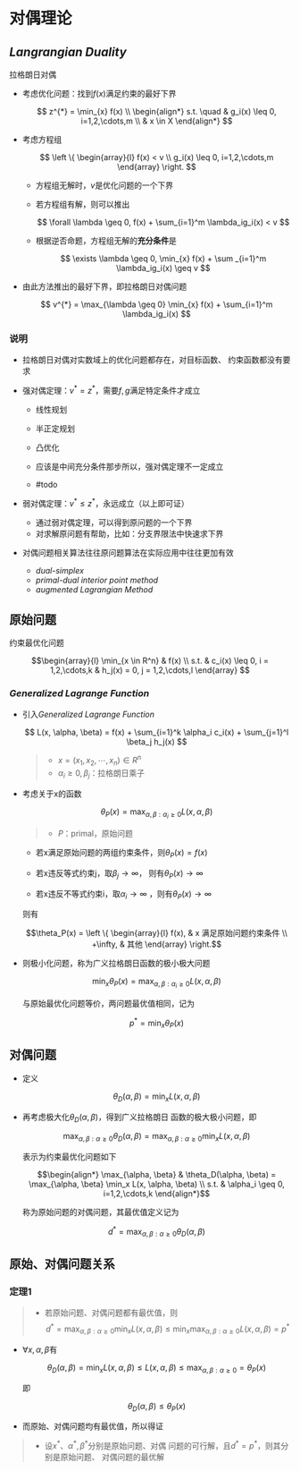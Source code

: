 #	对偶理论

##	*Langrangian Duality*

拉格朗日对偶

-	考虑优化问题：找到$f(x)$满足约束的最好下界

	$$
	z^{*} = \min_{x} f(x) \\
	\begin{align*}
	s.t. \quad & g_i(x) \leq 0, i=1,2,\cdots,m \\
		& x \in X
	\end{align*}
	$$

-	考虑方程组

	$$
	\left \{ \begin{array}{l}
	f(x) < v \\
	g_i(x) \leq 0, i=1,2,\cdots,m
	\end{array} \right.
	$$

	-	方程组无解时，$v$是优化问题的一个下界

	-	若方程组有解，则可以推出

		$$
		\forall \lambda \geq 0,
		f(x) + \sum_{i=1}^m \lambda_ig_i(x) < v
		$$

	-	根据逆否命题，方程组无解的**充分条件**是

		$$
		\exists \lambda \geq 0,
		\min_{x} f(x) + \sum _{i=1}^m \lambda_ig_i(x) \geq v
		$$

-	由此方法推出的最好下界，即拉格朗日对偶问题

	$$
	v^{*} = \max_{\lambda \geq 0} \min_{x} f(x) +
		\sum_{i=1}^m \lambda_ig_i(x)
	$$

###	说明

-	拉格朗日对偶对实数域上的优化问题都存在，对目标函数、
	约束函数都没有要求

-	强对偶定理：$v^{*} = z^{*}$，需要$f,g$满足特定条件才成立

	-	线性规划
	-	半正定规划
	-	凸优化

	-	应该是中间充分条件那步所以，强对偶定理不一定成立
	-	#todo

-	弱对偶定理：$v^{*} \leq z^{*}$，永远成立（以上即可证）

	-	通过弱对偶定理，可以得到原问题的一个下界
	-	对求解原问题有帮助，比如：分支界限法中快速求下界

-	对偶问题相关算法往往原问题算法在实际应用中往往更加有效

	-	*dual-simplex*
	-	*primal-dual interior point method*
	-	*augmented Lagrangian Method*

##	原始问题

约束最优化问题

$$\begin{array}{l}
\min_{x \in R^n} & f(x) \\
s.t. & c_i(x) \leq 0, i = 1,2,\cdots,k
& h_j(x) = 0, j = 1,2,\cdots,l
\end{array}
$$

###	*Generalized Lagrange Function*

-	引入*Generalized Lagrange Function*

	$$
	L(x, \alpha, \beta) = f(x) + \sum_{i=1}^k \alpha_i
		c_i(x) + \sum_{j=1}^l \beta_j h_j(x)
	$$

	> - $x=(x_1, x_2, \cdots, x_n) \in R^n$
	> - $\alpha_i \geq 0, \beta_j$：拉格朗日乘子

-	考虑关于x的函数

	$$
	\theta_P(x) = \max_{\alpha, \beta: \alpha_i \geq 0}
		L(x, \alpha, \beta)
	$$

	> - $P$：primal，原始问题

	-	若x满足原始问题的两组约束条件，则$\theta_P(x)=f(x)$

	-	若x违反等式约束j，取$\beta_j \rightarrow \infty$，
		则有$\theta_P(x) \rightarrow \infty$

	-	若x违反不等式约束i，取$\alpha_i \rightarrow \infty$
		，则有$\theta_P(x) \rightarrow \infty$

	则有

	$$\theta_P(x) = \left \{ \begin{array}{l}
	f(x), & x 满足原始问题约束条件 \\
	+\infty, & 其他
	\end{array} \right.$$

-	则极小化问题，称为广义拉格朗日函数的极小极大问题

	$$
	\min_x \theta_P(x) = \max_{\alpha, \beta: \alpha_i \geq 0}
		L(x, \alpha, \beta)
	$$

	与原始最优化问题等价，两问题最优值相同，记为

	$$
	p^{*} = \min_x \theta_P(x)
	$$

##	对偶问题

-	定义

	$$
	\theta_D (\alpha, \beta) = \min_x L(x, \alpha, \beta)
	$$

-	再考虑极大化$\theta_D(\alpha, \beta)$，得到广义拉格朗日
	函数的极大极小问题，即

	$$
	\max_{\alpha, \beta: \alpha \geq 0}
		\theta_D(\alpha, \beta) =
		\max_{\alpha, \beta: \alpha \geq 0} \min_x
		L(x, \alpha, \beta)
	$$

	表示为约束最优化问题如下

	$$\begin{align*}
	\max_{\alpha, \beta} & \theta_D(\alpha, \beta) =
		\max_{\alpha, \beta} \min_x L(x, \alpha, \beta) \\
	s.t. & \alpha_i \geq 0, i=1,2,\cdots,k
	\end{align*}$$

	称为原始问题的对偶问题，其最优值定义记为

	$$
	d^{*} = \max_{\alpha, \beta: \alpha \geq 0}
		\theta_D(\alpha, \beta)
	$$

##	原始、对偶问题关系

###	定理1

> - 若原始问题、对偶问题都有最优值，则
	$$
	d^{*} = \max_{\alpha, \beta: \alpha \geq 0} \min_x
		L(x, \alpha, \beta) \leq
	\min_x \max_{\alpha, \beta: \alpha \geq 0}
		L(x, \alpha, \beta) = p^{*}
	$$

-	$\forall x, \alpha, \beta$有

	$$
	\theta_D(\alpha, \beta) = \min_x L(x, \alpha, \beta)
		\leq L(x, \alpha, \beta) \leq
		\max_{\alpha, \beta: \alpha \geq 0} = \theta_P(x)
	$$

	即

	$$
	\theta_D(\alpha, \beta) \leq \theta_P(x)
	$$

-	而原始、对偶问题均有最优值，所以得证

> - 设$x^{*}$、$\alpha^{*}, \beta^{*}$分别是原始问题、对偶
	问题的可行解，且$d^{*} = p^{*}$，则其分别是原始问题、
	对偶问题的最优解








